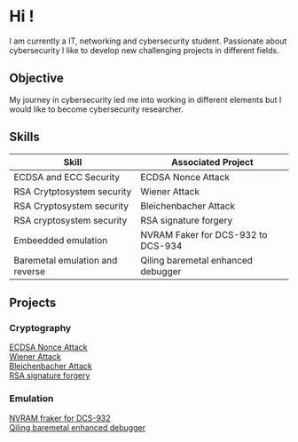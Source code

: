 # Hi !

I am currently a IT, networking and cybersecurity student. Passionate about cybersecurity I like to develop new challenging projects in different fields. 

## Objective

My journey in cybersecurity led me into working in different elements but I would like to become cybersecurity researcher. 

## Skills

| Skill                                         | Associated Project         |
|-----------------------------------------------|----------------------------|
| ECDSA and ECC Security      | ECDSA Nonce Attack |
| RSA Crytptosystem security | Wiener Attack |
| RSA Cryptosystem security | Bleichenbacher Attack |
| RSA cryptosystem security | RSA signature forgery|
| Embeedded emulation  | NVRAM Faker for DCS-932 to DCS-934 |
| Baremetal emulation and reverse | Qiling baremetal enhanced debugger|

## Projects

### Cryptography
[ECDSA Nonce Attack](https://github.com/antcpl/ECDSA-same-nonce-attack)  
[Wiener Attack](https://github.com/antcpl/wiener-attack)  
[Bleichenbacher Attack](https://github.com/antcpl/bleichenbacher-attack)  
[RSA signature forgery](https://github.com/antcpl/RSA-signature-forgery)

### Emulation
[NVRAM fraker for DCS-932](https://github.com/antcpl/nvram-faker-dcs930)  
[Qiling baremetal enhanced debugger](https://github.com/antcpl/qiling-baremetal-enhanced-debugger/tree/enhanced-debug)

